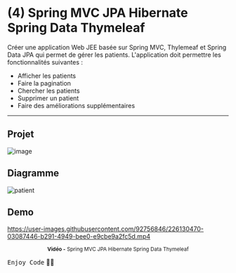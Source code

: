 # (4) Spring MVC JPA Hibernate Spring Data Thymeleaf

Créer une application Web JEE basée sur Spring MVC, Thylemeaf et Spring Data JPA qui permet de gérer les patients. 
L'application doit permettre les fonctionnalités suivantes :
   * Afficher les patients
   * Faire la pagination
   * Chercher les patients
   * Supprimer un patient
   * Faire des améliorations supplémentaires
   ***

## Projet
![image](https://user-images.githubusercontent.com/92756846/226129930-f9947230-2b44-442d-8c35-2a20766d92d5.png)

## Diagramme
![patient](https://user-images.githubusercontent.com/92756846/226130025-73b8291a-411a-429d-aa9f-32a4371b5b0a.png)

## Demo
https://user-images.githubusercontent.com/92756846/226130470-03087446-b291-4949-bee0-e9cbe9a2fc5d.mp4
<div align="center">
       <p>
       <sup>  <strong>Vidéo -</strong> Spring MVC JPA Hibernate Spring Data Thymeleaf</sup>
       </p>
</div>

<kbd>Enjoy Code</kbd> 👨‍💻
